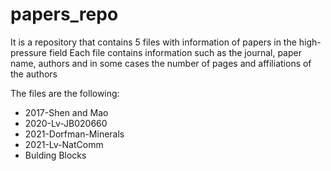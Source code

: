 # papers_repo 
It is a repository that contains 5 files with information of papers in the high-pressure field
Each file contains information such as the journal, paper name, authors and in some cases the number of pages and affiliations of the authors

The files are the following:
* 2017-Shen and Mao
* 2020-Lv-JB020660
* 2021-Dorfman-Minerals
* 2021-Lv-NatComm
* Bulding Blocks 
